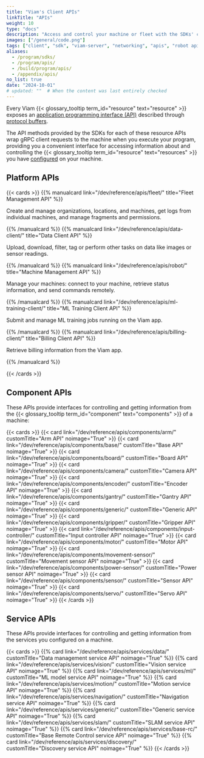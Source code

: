 ```yaml
---
title: "Viam's Client APIs"
linkTitle: "APIs"
weight: 10
type: "docs"
description: "Access and control your machine or fleet with the SDKs' client libraries for the resource and robot APIs."
images: ["/general/code.png"]
tags: ["client", "sdk", "viam-server", "networking", "apis", "robot api"]
aliases:
  - /program/sdks/
  - /program/apis/
  - /build/program/apis/
  - /appendix/apis/
no_list: true
date: "2024-10-01"
# updated: ""  # When the content was last entirely checked
---
```


Every Viam {{< glossary_tooltip term_id="resource" text="resource" >}} exposes an [application programming interface (API)](https://en.wikipedia.org/wiki/API) described through [protocol buffers](https://developers.google.com/protocol-buffers).

The API methods provided by the SDKs for each of these resource APIs wrap gRPC client requests to the machine when you execute your program, providing you a convenient interface for accessing information about and controlling the {{< glossary_tooltip term_id="resource" text="resources" >}} you have [configured](/operate/get-started/supported-hardware/) on your machine.

## Platform APIs

{{< cards >}}
{{% manualcard link="/dev/reference/apis/fleet/" title="Fleet Management API" %}}

Create and manage organizations, locations, and machines, get logs from individual machines, and manage fragments and permissions.

{{% /manualcard %}}
{{% manualcard link="/dev/reference/apis/data-client/" title="Data Client API" %}}

Upload, download, filter, tag or perform other tasks on data like images or sensor readings.

{{% /manualcard %}}
{{% manualcard link="/dev/reference/apis/robot/" title="Machine Management API" %}}

Manage your machines: connect to your machine, retrieve status information, and send commands remotely.

{{% /manualcard %}}
{{% manualcard link="/dev/reference/apis/ml-training-client/" title="ML Training Client API" %}}

Submit and manage ML training jobs running on the Viam app.

{{% /manualcard %}}
{{% manualcard link="/dev/reference/apis/billing-client/" title="Billing Client API" %}}

Retrieve billing information from the Viam app.

{{% /manualcard %}}

{{< /cards >}}

## Component APIs

These APIs provide interfaces for controlling and getting information from the {{< glossary_tooltip term_id="component" text="components" >}} of a machine:

{{< cards >}}
{{< card link="/dev/reference/apis/components/arm/" customTitle="Arm API" noimage="True" >}}
{{< card link="/dev/reference/apis/components/base/" customTitle="Base API" noimage="True" >}}
{{< card link="/dev/reference/apis/components/board/" customTitle="Board API" noimage="True" >}}
{{< card link="/dev/reference/apis/components/camera/" customTitle="Camera API" noimage="True" >}}
{{< card link="/dev/reference/apis/components/encoder/" customTitle="Encoder API" noimage="True" >}}
{{< card link="/dev/reference/apis/components/gantry/" customTitle="Gantry API" noimage="True" >}}
{{< card link="/dev/reference/apis/components/generic/" customTitle="Generic API" noimage="True" >}}
{{< card link="/dev/reference/apis/components/gripper/" customTitle="Gripper API" noimage="True" >}}
{{< card link="/dev/reference/apis/components/input-controller/" customTitle="Input controller API" noimage="True" >}}
{{< card link="/dev/reference/apis/components/motor/" customTitle="Motor API" noimage="True" >}}
{{< card link="/dev/reference/apis/components/movement-sensor/" customTitle="Movement sensor API" noimage="True" >}}
{{< card link="/dev/reference/apis/components/power-sensor/" customTitle="Power sensor API" noimage="True" >}}
{{< card link="/dev/reference/apis/components/sensor/" customTitle="Sensor API" noimage="True" >}}
{{< card link="/dev/reference/apis/components/servo/" customTitle="Servo API" noimage="True" >}}
{{< /cards >}}

## Service APIs

These APIs provide interfaces for controlling and getting information from the services you configured on a machine.

{{< cards >}}
{{% card link="/dev/reference/apis/services/data/" customTitle="Data management service API" noimage="True" %}}
{{% card link="/dev/reference/apis/services/vision/" customTitle="Vision service API" noimage="True" %}}
{{% card link="/dev/reference/apis/services/ml/" customTitle="ML model service API" noimage="True" %}}
{{% card link="/dev/reference/apis/services/motion/" customTitle="Motion service API" noimage="True" %}}
{{% card link="/dev/reference/apis/services/navigation/" customTitle="Navigation service API" noimage="True" %}}
{{% card link="/dev/reference/apis/services/generic/" customTitle="Generic service API" noimage="True" %}}
{{% card link="/dev/reference/apis/services/slam/" customTitle="SLAM service API" noimage="True" %}}
{{% card link="/dev/reference/apis/services/base-rc/" customTitle="Base Remote Control service API" noimage="True" %}}
{{% card link="/dev/reference/apis/services/discovery/" customTitle="Discovery service API" noimage="True" %}}
{{< /cards >}}
